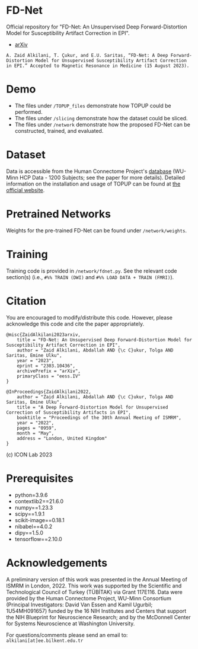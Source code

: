 # FD-Net
Official repository for "FD-Net: An Unsupervised Deep Forward-Distortion Model for Susceptibility Artifact Correction in EPI".
- [arXiv](https://arxiv.org/abs/2303.10436)

```A. Zaid Alkilani, T. Çukur, and E.U. Saritas, “FD-Net: A Deep Forward-Distortion Model for Unsupervised Susceptibility Artifact Correction in EPI.” Accepted to Magnetic Resonance in Medicine (15 August 2023).```

# Demo
- The files under ```/TOPUP_files``` demonstrate how TOPUP could be performed.
- The files under ```/slicing``` demonstrate how the dataset could be sliced.
- The files under ```/network``` demonstrate how the proposed FD-Net can be constructed, trained, and evaluated.

# Dataset
Data is accessible from the Human Connectome Project's [database](https://db.humanconnectome.org/) (WU-Minn HCP Data - 1200 Subjects; see the paper for more details). Detailed information on the installation and usage of TOPUP can be found at [the official website](https://fsl.fmrib.ox.ac.uk/fsl/fslwiki/topup).

# Pretrained Networks
Weights for the pre-trained FD-Net can be found under ```/network/weights```.

# Training
Training code is provided in ```/network/fdnet.py```. See the relevant code section(s) (i.e., ```#%% TRAIN (DWI)``` and ```#%% LOAD DATA + TRAIN (FMRI)```).

# Citation
You are encouraged to modify/distribute this code. However, please acknowledge this code and cite the paper appropriately.

```
@misc{ZaidAlkilani2023arxiv,
	title = "FD-Net: An Unsupervised Deep Forward-Distortion Model for Susceptibility Artifact Correction in EPI", 
	author = "Zaid Alkilani, Abdallah AND {\c C}ukur, Tolga AND Saritas, Emine Ulku",
	year = "2023",
  	eprint = "2303.10436",
  	archivePrefix = "arXiv",
  	primaryClass = "eess.IV"
}

@InProceedings{ZaidAlkilani2022,
  	author = "Zaid Alkilani, Abdallah AND {\c C}ukur, Tolga AND Saritas, Emine Ulku",
	title = "A Deep Forward-Distortion Model for Unsupervised Correction of Susceptibility Artifacts in EPI",
	booktitle = "Proceedings of the 30th Annual Meeting of ISMRM",
	year = "2022",
	pages = "0959",
 	month = "May",
	address = "London, United Kingdom"
}

```
(c) ICON Lab 2023

# Prerequisites
- python=3.9.6
- contextlib2==21.6.0
- numpy==1.23.3
- scipy==1.9.1
- scikit-image==0.18.1
- nibabel==4.0.2
- dipy==1.5.0
- tensorflow==2.10.0

# Acknowledgements
A preliminary version of this work was presented in the Annual Meeting of ISMRM in London, 2022. This work was supported by the Scientific and Technological Council of Turkey (TÜBİTAK) via Grant 117E116. Data were provided by the Human Connectome Project, WU-Minn Consortium (Principal Investigators: David Van Essen and Kamil Ugurbil; 1U54MH091657) funded by the 16 NIH Institutes and Centers that support the NIH Blueprint for Neuroscience Research; and by the McDonnell Center for Systems Neuroscience at Washington University.

For questions/comments please send an email to: `alkilani[at]ee.bilkent.edu.tr`
